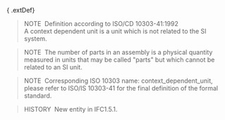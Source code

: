 { .extDef}
> NOTE&nbsp; Definition according to ISO/CD 10303-41:1992  
> A context dependent unit is a unit which is not related to the SI system.

> NOTE&nbsp; The number of parts in an assembly is a physical quantity measured in units that may be called "parts" but which cannot be related to an SI unit.

> NOTE&nbsp; Corresponding ISO 10303 name: context_dependent_unit, please refer to ISO/IS 10303-41 for the final definition of the formal standard.

> HISTORY&nbsp; New entity in IFC1.5.1.

